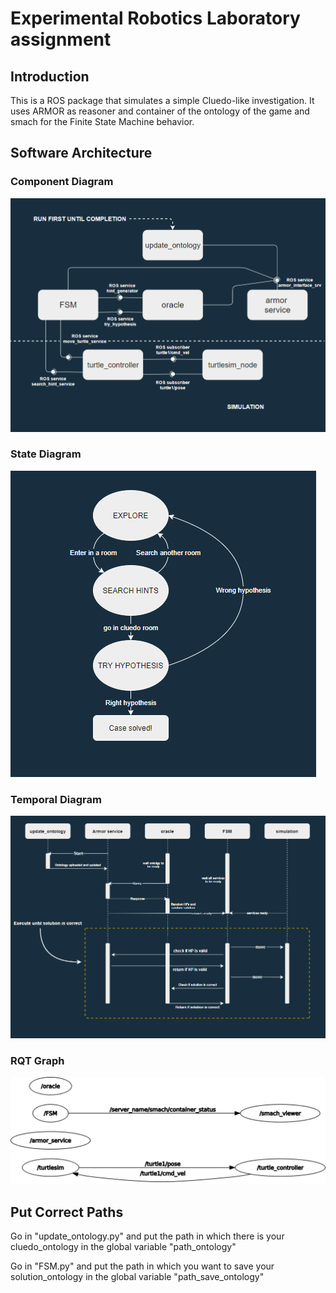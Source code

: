 # Experimental Robotics Laboratory assignment

## Introduction
This is a ROS package that simulates a simple Cluedo-like investigation. It uses ARMOR as reasoner and container of the ontology of the game and smach for the Finite State Machine behavior.

## Software Architecture
### Component Diagram
![Alt text](/images/component.PNG?raw=true)

### State Diagram
![Alt text](/images/state.PNG?raw=true)

### Temporal Diagram
![Alt text](/images/temporal.PNG?raw=true)

### RQT Graph
![Alt text](/images/rqt_graph.jpeg?raw=true)

## Put Correct Paths
Go in "update_ontology.py" and put the path in which there is your cluedo_ontology in the global variable "path_ontology"

Go in "FSM.py" and put the path in which you want to save your solution_ontology in the global variable "path_save_ontology"
